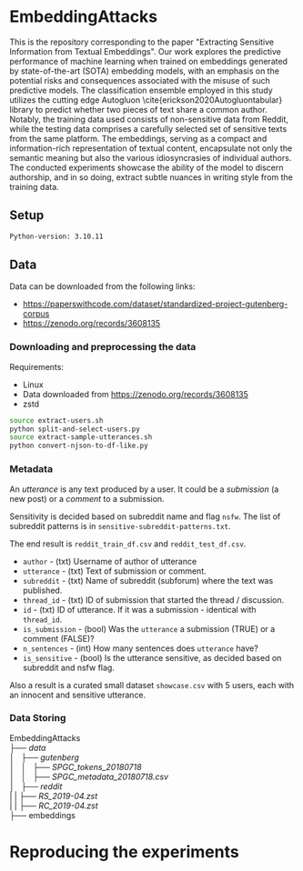 # EmbeddingAttacks

This is the repository corresponding to the paper "Extracting Sensitive Information from Textual Embeddings".
Our work explores the predictive performance of machine learning when trained on embeddings generated by state-of-the-art (SOTA) embedding models, with an emphasis on the potential risks and consequences associated with the misuse of such predictive models. The classification ensemble employed in this study utilizes the cutting edge Autogluon \cite{erickson2020Autogluontabular} library to predict whether two pieces of text share a common author. Notably, the training data used consists of non-sensitive data from Reddit, while the testing data comprises a carefully selected set of sensitive texts from the same platform. The embeddings, serving as a compact and information-rich representation of textual content, encapsulate not only the semantic meaning but also the various idiosyncrasies of individual authors. The conducted experiments showcase the ability of the model to discern authorship, and in so doing, extract subtle nuances in writing style from the training data. 

## Setup


```bash
Python-version: 3.10.11
```

## Data
Data can be downloaded from the following links: 

- https://paperswithcode.com/dataset/standardized-project-gutenberg-corpus
- https://zenodo.org/records/3608135

### Downloading and preprocessing the data

Requirements:

- Linux
- Data downloaded from https://zenodo.org/records/3608135
- zstd

```bash
source extract-users.sh
python split-and-select-users.py
source extract-sample-utterances.sh
python convert-njson-to-df-like.py
```

### Metadata

An *utterance* is any text produced by a user. It could be a *submission* (a new post) or
a *comment* to a submission.

Sensitivity is decided based on subreddit name and flag `nsfw`. The list of subreddit patterns 
is in `sensitive-subreddit-patterns.txt`.

The end result is `reddit_train_df.csv` and `reddit_test_df.csv`.

- `author` - (txt) Username of author of utterance
- `utterance` - (txt) Text of submission or comment.
- `subreddit` - (txt) Name of subreddit (subforum) where the text was published.
- `thread_id` - (txt) ID of submission that started the thread / discussion.
- `id` - (txt) ID of utterance. If it was a submission - identical with `thread_id`.
- `is_submission` - (bool) Was the `utterance` a submission (TRUE) or a comment (FALSE)?
- `n_sentences` - (int) How many sentences does `utterance` have?
- `is_sensitive` - (bool) Is the utterance sensitive, as decided based on subreddit and nsfw flag.

Also a result is a curated small dataset `showcase.csv` with 5 users, each with an innocent and sensitive utterance.


### Data Storing

EmbeddingAttacks \
├── *data* \
│   ├── *gutenberg* \
│   │   ├── *SPGC_tokens_20180718* \
│   │   ├── *SPGC_metadata_20180718.csv* \
│   ├── *reddit* \
|   |   ├── *RS_2019-04.zst* \
|   |   ├── *RC_2019-04.zst* \
├── embeddings 

# Reproducing the experiments

